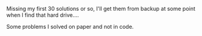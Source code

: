 Missing my first 30 solutions or so, I'll get them from backup at some point when I find that hard drive....

Some problems I solved on paper and not in code.


